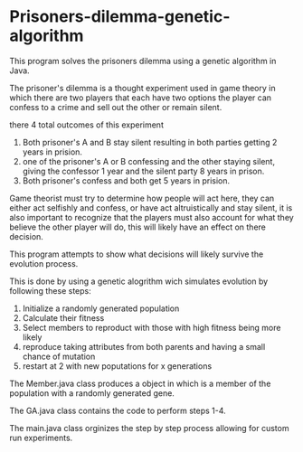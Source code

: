 # Prisoners-dilemma-genetic-algorithm
This program solves the prisoners dilemma using a genetic algorithm in Java.


The prisoner's dilemma is a thought experiment used in game theory in which there are two players that each have two options
the player can confess to a crime and sell out the other or remain silent.

there 4 total outcomes of this experiment
 1) Both prisoner's A and B stay silent resulting in both parties getting 2 years in prision.
 2) one of the prisoner's A or B confessing and the other staying silent, giving the confessor 1 year and the silent party 8 years in prison.
 3) Both prisoner's confess and both get 5 years in prision.

Game theorist must try to determine how people will act here, they can either act selfishly and confess, or have act altruistically and stay silent,
  it is also important to recognize that the players must also account for what they believe the other player will do, this will likely have an effect on there decision.

This program attempts to show what decisions will likely survive the evolution process. 

This is done by using a genetic alogrithm wich simulates evolution by following these steps:
 1) Initialize a randomly generated population
 2) Calculate their fitness
 3) Select members to reproduct with those with high fitness being more likely
 4) reproduce taking attributes from both parents and having a small chance of mutation
 5) restart at 2 with new poputations for x generations 


The Member.java class produces a object in which is a member of the population with a randomly generated gene. 

The GA.java class contains the code to perform steps 1-4.

The main.java class orginizes the step by step process allowing for custom run experiments.

